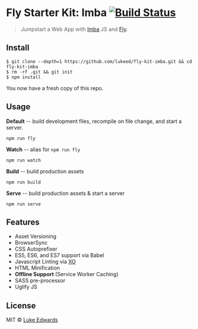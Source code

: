 # Fly Starter Kit: Imba [![Build Status](https://travis-ci.org/lukeed/fly-kit-imba.svg?branch=master)](https://travis-ci.org/lukeed/fly-kit-imba)

> Jumpstart a Web App with [Imba](http://imba.io/) JS and [Fly](https://git.io/fly).

## Install

<!-- ### Manually -->
```
$ git clone --depth=1 https://github.com/lukeed/fly-kit-imba.git && cd fly-kit-imba
$ rm -rf .git && git init
$ npm install
```

You now have a fresh copy of this repo.

## Usage

**Default** -- build development files, recompile on file change, and start a server.
```
npm run fly
```

**Watch** -- alias for `npm run fly`
```
npm run watch
```

**Build** -- build production assets
```
npm run build
```

**Serve** -- build production assets & start a server
```
npm run serve
```

## Features
* Asset Versioning
* BrowserSync
* CSS Autoprefixer
* ES5, ES6, and ES7 support via Babel
* Javascript Linting via [XO](https://github.com/sindresorhus/xo)
* HTML Minification
* **Offline Support** (Service Worker Caching)
* SASS pre-processor
* Uglify JS

## License

MIT © [Luke Edwards](https://lukeed.com)
